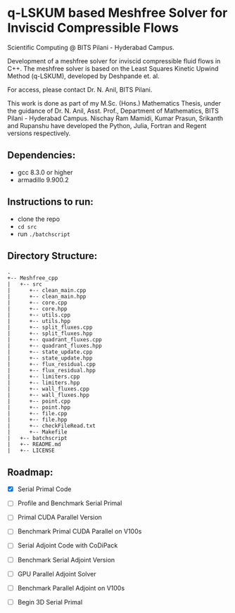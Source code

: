 # q-LSKUM based Meshfree Solver for Inviscid Compressible Flows

Scientific Computing @ BITS Pilani - Hyderabad Campus.

Development of a meshfree solver for inviscid compressible fluid flows in C++. The meshfree solver is based on the Least Squares
Kinetic Upwind Method (q-LSKUM), developed by Deshpande et. al. 

For access, please contact Dr. N. Anil, BITS Pilani.

This work is done as part of my M.Sc. (Hons.) Mathematics Thesis, under the guidance of Dr. N. Anil, Asst. Prof., Department of Mathematics, BITS Pilani - Hyderabad Campus. Nischay Ram Mamidi, Kumar Prasun, Srikanth and Rupanshu have developed the Python, Julia, Fortran and Regent versions respectively.

## Dependencies:
* gcc 8.3.0 or higher
* armadillo 9.900.2

## Instructions to run:

* clone the repo
* `cd src`
* run `./batchscript`

## Directory Structure: 
```
.
+-- Meshfree_cpp
|   +-- src
|      +-- clean_main.cpp
|      +-- clean_main.hpp
|      +-- core.cpp
|      +-- core.hpp
|      +-- utils.cpp
|      +-- utils.hpp
|      +-- split_fluxes.cpp
|      +-- split_fluxes.hpp
|      +-- quadrant_fluxes.cpp
|      +-- quadrant_fluxes.hpp
|      +-- state_update.cpp
|      +-- state_update.hpp
|      +-- flux_residual.cpp
|      +-- flux_residual.hpp
|      +-- limiters.cpp
|      +-- limiters.hpp
|      +-- wall_fluxes.cpp
|      +-- wall_fluxes.hpp
|      +-- point.cpp
|      +-- point.hpp
|      +-- file.cpp
|      +-- file.hpp
|      +-- checkFileRead.txt
|      +-- Makefile   
|   +-- batchscript
|   +-- README.md
|   +-- LICENSE
```
## Roadmap:

- [x] Serial Primal Code
- [ ] Profile and Benchmark Serial Primal
- [ ] Primal CUDA Parallel Version
- [ ] Benchmark Primal CUDA Parallel on V100s
- [ ] Serial Adjoint Code with CoDiPack
- [ ] Benchmark Serial Adjoint Version
- [ ] GPU Parallel Adjoint Solver
- [ ] Benchmark Parallel Adjoint on V100s
- [ ] Begin 3D Serial Primal 


